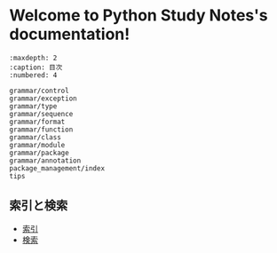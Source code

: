 # Welcome to Python Study Notes's documentation!

```{toctree}
:maxdepth: 2
:caption: 目次
:numbered: 4

grammar/control
grammar/exception
grammar/type
grammar/sequence
grammar/format
grammar/function
grammar/class
grammar/module
grammar/package
grammar/annotation
package_management/index
tips
```

## 索引と検索

- [索引](genindex)
- [検索](search)
